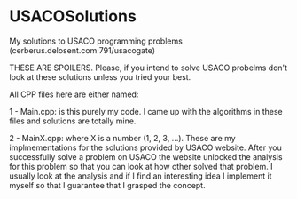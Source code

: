 USACOSolutions
==============

My solutions to USACO programming problems (cerberus.delosent.com:791/usacogate)

THESE ARE SPOILERS. Please, if you intend to solve USACO probelms don't look at these solutions unless you tried your best.

All CPP files here are either named:

1 - Main.cpp: is this purely my code. I came up with the algorithms in these files and solutions are totally mine.

2 - MainX.cpp: where X is a number (1, 2, 3, ...). These are my implmementations for the solutions provided by USACO website. After you successfully solve a problem on USACO the website unlocked the analysis for this problem so that you can look at how other solved that problem. I usually look at the analysis and if I find an interesting idea I implement it myself so that I guarantee that I grasped the concept.
